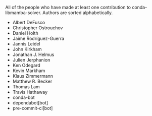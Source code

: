 All of the people who have made at least one contribution to conda-libmamba-solver.
Authors are sorted alphabetically.

* Albert DeFusco
* Christopher Ostrouchov
* Daniel Holth
* Jaime Rodríguez-Guerra
* Jannis Leidel
* John Kirkham
* Jonathan J. Helmus
* Julien Jerphanion
* Ken Odegard
* Kevin Markham
* Klaus Zimmermann
* Matthew R. Becker
* Thomas Lam
* Travis Hathaway
* conda-bot
* dependabot[bot]
* pre-commit-ci[bot]
